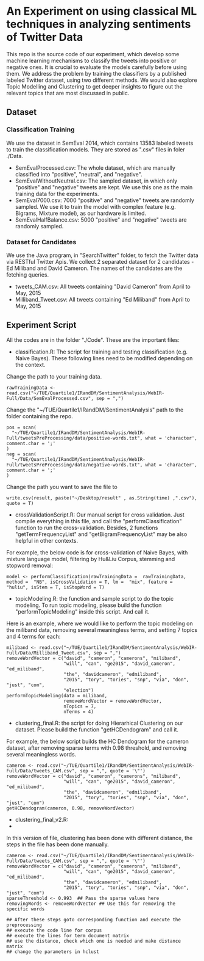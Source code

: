 # An Experiment on using classical ML techniques in analyzing sentiments of Twitter Data

This repo is the source code of our experiment, which develop some machine learning mechanisms to classify the tweets into positive or negative ones. It is crucial to evaluate the models carefully before using them. We address the problem by training the classifiers by a published labeled Twitter dataset, using two different methods.
We would also explore Topic Modelling and Clustering to get deeper insights to figure out the relevant topics that are most discussed in public.

## Dataset
### Classification Training
We use the dataset in SemEval 2014, which contains 13583 labeled tweets to train the classification models. They are stored as ".csv" files in foler ./Data.

* SemEvalProcessed.csv: The whole dataset, which are manually classified into "positive", "neutral", and "negative".
* SemEvalWithoutNeutral.csv: The sampled dataset, in which only "positive" and "negative" tweets are kept. We use this one as the main training data for the experiments.
* SemEval7000.csv: 7000 "positive" and "negative" tweets are randomly sampled. We use it to train the model with complex feature (e.g. Bigrams, Mixture model), as our hardware is limited.
* SemEvalHalfBalance.csv: 5000 "positive" and "negative" tweets are randomly sampled.

### Dataset for Candidates
We use the Java program, in "SearchTwitter" folder, to fetch the Twitter data via RESTful Twitter Apis. We collect 2 separated dataset for 2 candidates - Ed Miliband and David Cameron. The names of the candidates are the fetching queries.

* tweets_CAM.csv: All tweets containing "David Cameron" from April to May, 2015 
* Milliband_Tweet.csv: All tweets containing "Ed Miliband" from April to May, 2015 
## Experiment Script
All the codes are in the folder "./Code". These are the important files:

* classification.R: The script for training and testing classification (e.g. Naive Bayes). These following lines need to be modified depending on the context.

Change the path to your training data.
```
rawTrainingData <- read.csv("~/TUE/Quartile1/IRandDM/SentimentAnalysis/WebIR-Full/Data/SemEvalProcessed.csv", sep = ",")
```

Change the "~/TUE/Quartile1/IRandDM/SentimentAnalysis" path to the folder containing the repo.
```
pos = scan(
  "~/TUE/Quartile1/IRandDM/SentimentAnalysis/WebIR-Full/tweetsPreProcessing/data/positive-words.txt", what = 'character', comment.char = ';'
)
neg = scan(
  "~/TUE/Quartile1/IRandDM/SentimentAnalysis/WebIR-Full/tweetsPreProcessing/data/negative-words.txt", what = 'character', comment.char = ';'
)
```

Change the path you want to save the file to
```
write.csv(result, paste("~/Desktop/result" , as.String(time) ,".csv"), quote = T)
```

* crossValidationScript.R: Our manual script for cross validation. Just compile everything in this file, and call the "performClassification" function to run the cross-validation. Besides, 2 functions "getTermFrequencyList" and "getBigramFrequencyList" may be also helpful in other contexts.

For example, the below code is for cross-validation of Naive Bayes, with mixture language model, filtering by Hu&Liu Corpus, stemming and stopword removal:
```
model <- performClassification(rawTrainingData =  rawTrainingData, method =  "NB", isCrossValidation = T, lm =  "mix", feature =  "huliu", isStem = T, isStopWord = T)
```

* topicModeling.R: the function and sample script to do the topic modeling. To run topic modeling, please build the function "performTopicModeling" inside this script. And call it.

Here is an example, where we would like to perform the topic modeling on the miliband data, removing several meaningless terms, and setting 7 topics and 4 terms for each:

```
miliband <- read.csv("~/TUE/Quartile1/IRandDM/SentimentAnalysis/WebIR-Full/Data/Milliband_Tweet.csv", sep = ",")
removeWordVector = c("david", "cameron", "camerons", "miliband", 
                     "will", "can", "ge2015", "david_cameron", "ed_miliband",
                     "the", "davidcameron", "edmiliband",
                     "2015", "tory", "tories", "snp", "via", "don", "just", "com",
                     "election")
performTopicModeling(data = miliband, 
                     removeWordVector = removeWordVector,
                     nTopics = 7,
                     nTerms = 4)

```

* clustering_final.R: the script for doing Hierarhical Clustering on our dataset. Please build the function "getHCDendogram" and call it.

For example, the below script builds the HC Dendogram for the cameron dataset, after removing sparse terms with 0.98 threshold, and removing several meaningless words.

```
cameron <- read.csv("~/TUE/Quartile1/IRandDM/SentimentAnalysis/WebIR-Full/Data/tweets_CAM.csv", sep = ",", quote = '\"')
removeWordVector = c("david", "cameron", "camerons", "miliband", 
                     "will", "can", "ge2015", "david_cameron", "ed_miliband",
                     "the", "davidcameron", "edmiliband",
                     "2015", "tory", "tories", "snp", "via", "don", "just", "com")
getHCDendogram(cameron, 0.98, removeWordVector)
```
* clustering_final_v2.R: 
* 
In this version of file, clustering has been done with different distance, the steps in the file has been done manually.
```
cameron <- read.csv("~/TUE/Quartile1/IRandDM/SentimentAnalysis/WebIR-Full/Data/tweets_CAM.csv", sep = ",", quote = '\"')
removeWordVector = c("david", "cameron", "camerons", "miliband", 
                     "will", "can", "ge2015", "david_cameron", "ed_miliband",
                     "the", "davidcameron", "edmiliband",
                     "2015", "tory", "tories", "snp", "via", "don", "just", "com")
sparseThreshold <- 0.993  ## Pass the sparse values here
removingWords <- removeWordVector ## Use this for removing the specific words

## After these steps goto corresponding function and execute the preprocessing
## execute the code line for corpus
## execute the lines for term document matrix
## use the distance, check which one is needed and make distance matrix
## change the parameters in hclust
```
